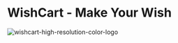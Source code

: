 # WishCart - Make Your Wish

![wishcart-high-resolution-color-logo](https://user-images.githubusercontent.com/78552012/209474023-98dd793f-9073-4d7e-a392-39721d4d0e80.png)
